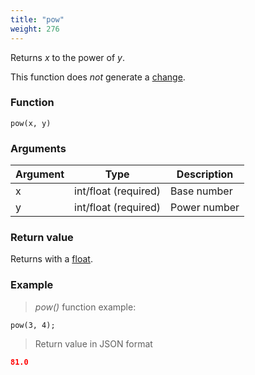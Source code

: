 ```yaml
---
title: "pow"
weight: 276
---
```


Returns _x_ to the power of _y_.

This function does *not* generate a [change](../../../overview/changes).

### Function

`pow(x, y)`

### Arguments

Argument | Type                 | Description
-------- | -------------------- | ------------
x        | int/float (required) | Base number
y        | int/float (required) | Power number

### Return value

Returns with a [float](../../../data-types/float).

### Example

> _pow()_ function example:

```thingsdb,json_response
pow(3, 4);
```

> Return value in JSON format

```json
81.0
```

